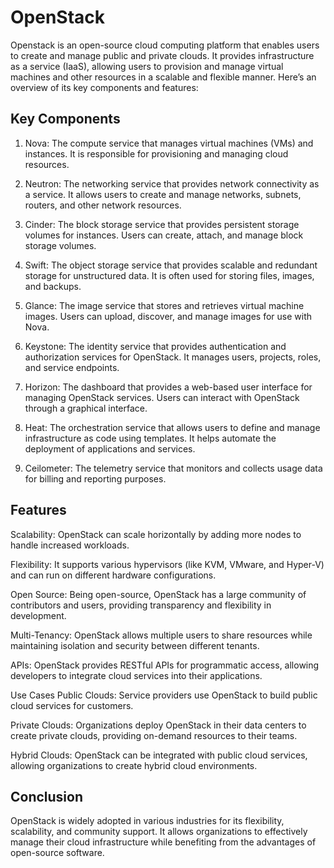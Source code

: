 # OpenStack 
Openstack is an open-source cloud computing platform that enables users to create and manage public and private clouds. It provides infrastructure as a service (IaaS), allowing users to provision and manage virtual machines and other resources in a scalable and flexible manner. Here’s an overview of its key components and features:

## Key Components
1. Nova: The compute service that manages virtual machines (VMs) and instances. It is responsible for provisioning and managing cloud resources.

2. Neutron: The networking service that provides network connectivity as a service. It allows users to create and manage networks, subnets, routers, and other network resources.

3. Cinder: The block storage service that provides persistent storage volumes for instances. Users can create, attach, and manage block storage volumes.

4. Swift: The object storage service that provides scalable and redundant storage for unstructured data. It is often used for storing files, images, and backups.

5. Glance: The image service that stores and retrieves virtual machine images. Users can upload, discover, and manage images for use with Nova.

6. Keystone: The identity service that provides authentication and authorization services for OpenStack. It manages users, projects, roles, and service endpoints.

7. Horizon: The dashboard that provides a web-based user interface for managing OpenStack services. Users can interact with OpenStack through a graphical interface.

8. Heat: The orchestration service that allows users to define and manage infrastructure as code using templates. It helps automate the deployment of applications and services.

9. Ceilometer: The telemetry service that monitors and collects usage data for billing and reporting purposes.

## Features
Scalability: OpenStack can scale horizontally by adding more nodes to handle increased workloads.

Flexibility: It supports various hypervisors (like KVM, VMware, and Hyper-V) and can run on different hardware configurations.

Open Source: Being open-source, OpenStack has a large community of contributors and users, providing transparency and flexibility in development.

Multi-Tenancy: OpenStack allows multiple users to share resources while maintaining isolation and security between different tenants.

APIs: OpenStack provides RESTful APIs for programmatic access, allowing developers to integrate cloud services into their applications.

Use Cases
Public Clouds: Service providers use OpenStack to build public cloud services for customers.

Private Clouds: Organizations deploy OpenStack in their data centers to create private clouds, providing on-demand resources to their teams.

Hybrid Clouds: OpenStack can be integrated with public cloud services, allowing organizations to create hybrid cloud environments.

## Conclusion
OpenStack is widely adopted in various industries for its flexibility, scalability, and community support. It allows organizations to effectively manage their cloud infrastructure while benefiting from the advantages of open-source software.
